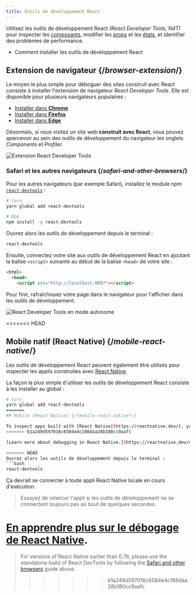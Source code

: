 ```yaml
---
title: Outils de développement React
---
```


<Intro>

Utilisez les outils de développement React _(React Developer Tools, NdT)_ pour inspecter les [composants](/learn/your-first-component), modifier les [props](/learn/passing-props-to-a-component) et les [états](/learn/state-a-components-memory), et identifier des problèmes de performance.

</Intro>

<YouWillLearn>

* Comment installer les outils de développement React

</YouWillLearn>

## Extension de navigateur {/*browser-extension*/}

Le moyen le plus simple pour déboguer des sites construit avec React consiste à installer l'extension de navigateur *React Developer Tools*. Elle est disponible pour plusieurs navigateurs populaires :

* [Installer dans **Chrome**](https://chrome.google.com/webstore/detail/react-developer-tools/fmkadmapgofadopljbjfkapdkoienihi?hl=en)
* [Installer dans **Firefox**](https://addons.mozilla.org/en-US/firefox/addon/react-devtools/)
* [Installer dans **Edge**](https://microsoftedge.microsoft.com/addons/detail/react-developer-tools/gpphkfbcpidddadnkolkpfckpihlkkil)

Désormais, si vous visitez un site web **construit avec React**, vous pouvez apercevoir au sein des outils de développement du navigateur les onglets _Components_ et _Profiler_.

![Extension React Developer Tools](/images/docs/react-devtools-extension.png)

### Safari et les autres navigateurs {/*safari-and-other-browsers*/}
Pour les autres navigateurs (par exemple Safari), installez le module npm [`react-devtools`](https://www.npmjs.com/package/react-devtools) :
```bash
# Yarn
yarn global add react-devtools

# Npm
npm install -g react-devtools
```

Ouvrez alors les outils de développement depuis le terminal :
```bash
react-devtools
```

Ensuite, connectez votre site aux outils de développement React en ajoutant la balise `<script>` suivante au début de la balise `<head>` de votre site :
```html {3}
<html>
  <head>
    <script src="http://localhost:8097"></script>
```

Pour finir, rafraîchissez votre page dans le navigateur pour l'afficher dans les outils de développement.

![React Developer Tools en mode autonome](/images/docs/react-devtools-standalone.png)

<<<<<<< HEAD
## Mobile natif (React Native) {/*mobile-react-native*/}
Les outils de développement React peuvent également être utilisés pour inspecter les applis construites avec [React Native](https://reactnative.dev/).

La façon la plus simple d'utiliser les outils de développement React consiste à les installer au global :
```bash
# Yarn
yarn global add react-devtools
=======
## Mobile (React Native) {/*mobile-react-native*/}

To inspect apps built with [React Native](https://reactnative.dev/), you can use [React Native DevTools](https://reactnative.dev/docs/react-native-devtools), the built-in debugger that deeply integrates React Developer Tools. All features work identically to the browser extension, including native element highlighting and selection.
>>>>>>> b1a249d597016c6584e4c186daa28b180cc9aafc

[Learn more about debugging in React Native.](https://reactnative.dev/docs/debugging)

<<<<<<< HEAD
Ouvrez alors les outils de développement depuis le terminal :
```bash
react-devtools
```

Ça devrait se connecter à toute appli React Native locale en cours d'exécution.

> Essayez de relancer l'appli si les outils de développement ne se connectent toujours pas au bout de quelques secondes.

[En apprendre plus sur le débogage de React Native](https://reactnative.dev/docs/debugging).
=======
> For versions of React Native earlier than 0.76, please use the standalone build of React DevTools by following the [Safari and other browsers](#safari-and-other-browsers) guide above.
>>>>>>> b1a249d597016c6584e4c186daa28b180cc9aafc
